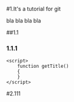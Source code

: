 #1.It's a tutorial for git 

bla bla bla bla


##1.1


### 1.1.1


```
<script>
	function getTitle()
	{
	}
</script>
```


#2.111